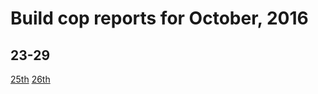 # Build cop reports for October, 2016

## 23-29

[25th](https://bitbucket.org/osrf/gazebo/wiki/create/buildcop/2016/10/25)
[26th](https://bitbucket.org/osrf/gazebo/wiki/create/buildcop/2016/10/26)

